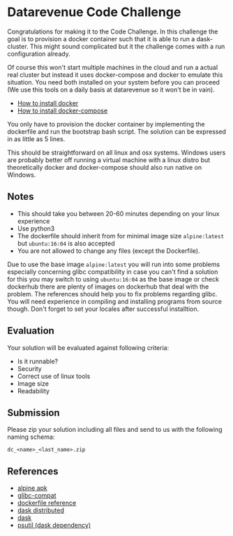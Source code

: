 # Datarevenue Code Challenge

Congratulations for making it to the Code Challenge. In this challenge the goal is to provision a docker container such that it is able to run a dask-cluster. This might sound complicated but it the challenge comes with a run configuration already.

Of course this won't start multiple machines in the cloud and run a actual real cluster but instead it uses docker-compose and docker to emulate this situation. You need both installed on your system before you can proceed (We use this tools on a daily basis at datarevenue so it won't be in vain).

* [How to install docker](https://docs.docker.com/engine/installation/)
* [How to install docker-compose](https://docs.docker.com/compose/install/)

You only have to provision the docker container by implementing the dockerfile and run the bootstrap bash script. The solution can be expressed in as little as 5 lines.

This should be straightforward on all linux and osx systems. Windows users are probably better off running a virtual machine with a linux distro but theoretically docker and docker-compose should also run native on Windows.


## Notes
- This should take you between 20-60 minutes depending on your linux experience
- Use python3
- The dockerfile should inherit from for minimal image size `alpine:latest` but `ubuntu:16:04` is also accepted
- You are not allowed to change any files (except the Dockerfile).

Due to use the base image `alpine:latest` you will run into some problems especially concerning glibc compatibility in case you can't find a solution for this you may switch to using `ubuntu:16:04` as the base image or check dockerhub there are plenty of images on dockerhub that deal with the problem. The references should help you to fix problems regarding glibc. You will need experience in compiling and installing programs from source though. Don't forget to set your locales after successful installtion.



## Evaluation
Your solution will be evaluated against following criteria:
* Is it runnable?
* Security
* Correct use of linux tools
* Image size
* Readability


## Submission
Please zip your solution including all files and send to us with
the following naming schema:
```
dc_<name>_<last_name>.zip
```

## References
* [alpine apk](https://wiki.alpinelinux.org/wiki/Alpine_Linux_package_management)
* [glibc-compat](https://github.com/sgerrand/alpine-pkg-glibc)
* [dockerfile reference](https://docs.docker.com/engine/reference/builder/)
* [dask distributed](http://distributed.readthedocs.io/en/latest/install.html)
* [dask](https://dask.readthedocs.io/en/latest/install.html)
* [psutil (dask dependency)](https://pythonhosted.org/psutil/)
